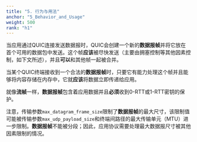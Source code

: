 ```yaml
---
title: "5. 行为与用法"
anchor: "5_Behavior_and_Usage"
weight: 500
rank: "h1"
---
```


当应用通过QUIC连接发送数据报时，QUIC会创建一个新的**数据报帧**并将它放在首个可用的数据包中发送。这个帧**应该**被尽快发送（主要由拥塞控制等其他因素控制，如下文所述），并且**可以**和其他帧一起被合并。

当某个QUIC终端接收到一个合法的**数据报帧**时，只要它有能力处理这个帧并且能够将内容存储在内存中，它就**应该**将数据立即传递给应用。

就像**流帧**一样，**数据报帧**包含着应用数据并且**必须**收到0-RTT或1-RTT密钥的保护。

注意，传输参数`max_datagram_frame_size`限制了**数据报帧**的最大尺寸，该限制值可能被传输参数`max_udp_payload_size`和终端间路径的最大传输单元（MTU）进一步限制。**数据报帧**不能被分段；因此，应用协议需要处理最大数据报尺寸被其他因素限制的情况。
